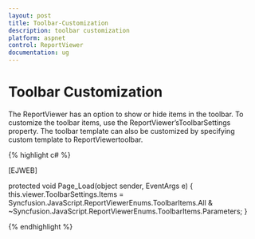 ```yaml
---
layout: post
title: Toolbar-Customization
description: toolbar customization
platform: aspnet
control: ReportViewer
documentation: ug
---
```


# Toolbar Customization

The ReportViewer has an option to show or hide items in the toolbar. To customize the toolbar items, use the ReportViewer’sToolbarSettings property. The toolbar template can also be customized by specifying custom template to ReportViewertoolbar.







{% highlight c# %}

[EJWEB]

protected void Page_Load(object sender, EventArgs e)
 {
   this.viewer.ToolbarSettings.Items = Syncfusion.JavaScript.ReportViewerEnums.ToolbarItems.All & ~Syncfusion.JavaScript.ReportViewerEnums.ToolbarItems.Parameters;
 }

{% endhighlight %}



